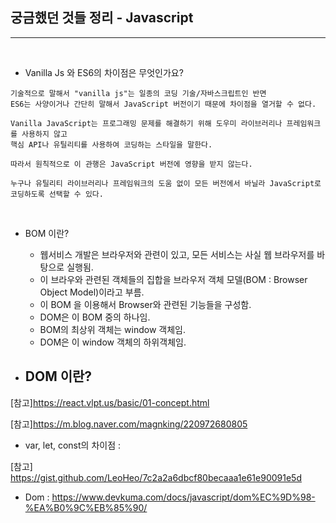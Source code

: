 ## 궁금했던 것들 정리 - Javascript

--------------

<br />

- Vanilla Js 와 ES6의 차이점은 무엇인가요? 

```JS
기술적으로 말해서 "vanilla js"는 일종의 코딩 기술/자바스크립트인 반면 
ES6는 사양이거나 간단히 말해서 JavaScript 버전이기 때문에 차이점을 열거할 수 없다.

Vanilla JavaScript는 프로그래밍 문제를 해결하기 위해 도우미 라이브러리나 프레임워크를 사용하지 않고 
핵심 API나 유틸리티를 사용하여 코딩하는 스타일을 말한다. 

따라서 원칙적으로 이 관행은 JavaScript 버전에 영향을 받지 않는다. 

누구나 유틸리티 라이브러리나 프레임워크의 도움 없이 모든 버전에서 바닐라 JavaScript로 코딩하도록 선택할 수 있다.
```

<br />

- BOM 이란? 
  - 웹서비스 개발은 브라우저와 관련이 있고, 모든 서비스는 사실 웹 브라우저를 바탕으로 실행됨.
  - 이 브라우와 관련된 객체들의 집합을 브라우저 객체 모델(BOM : Browser Object Model)이라고 부름. 
  - 이 BOM 을 이용해서 Browser와 관련된 기능들을 구성함. 
  - DOM은 이 BOM 중의 하나임.
  - BOM의 최상위 객체는 window 객체임. 
  - DOM은 이 window 객체의 하위객체임.

- DOM 이란?
  - 

[참고]https://react.vlpt.us/basic/01-concept.html

[참고]https://m.blog.naver.com/magnking/220972680805


- var, let, const의 차이점 : 

[참고] https://gist.github.com/LeoHeo/7c2a2a6dbcf80becaaa1e61e90091e5d

- Dom : 
https://www.devkuma.com/docs/javascript/dom%EC%9D%98-%EA%B0%9C%EB%85%90/